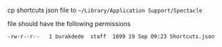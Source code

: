 cp shortcuts json file to `~/Library/Application Support/Spectacle`

file should have the following permissions

`-rw-r--r--   1 burakdede  staff  1699 19 Sep 09:23 Shortcuts.json`

